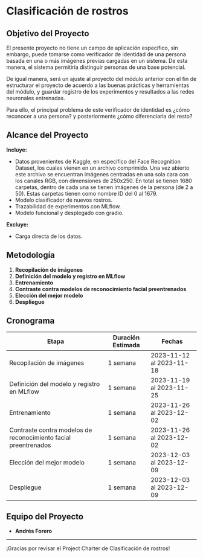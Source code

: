 # Clasificación de rostros

## Objetivo del Proyecto
El presente proyecto no tiene un campo de aplicación específico, sin embargo, puede tomarse como verificador de identidad de una persona basada en una o más imágenes previas cargadas en un sistema. De esta manera, el sistema permitiría distinguir personas de una base potencial.

De igual manera, será un ajuste al proyecto del módulo anterior con el fin de estructurar el proyecto de acuerdo a las buenas prácticas y herramientas del módulo, y guardar registro de los experimentos y resultados a las redes neuronales entrenadas.

Para ello, el principal problema de este verificador de identidad es ¿cómo reconocer a una persona? y posteriormente ¿cómo diferenciarla del resto?

## Alcance del Proyecto
**Incluye:**
- Datos provenientes de Kaggle, en específico del Face Recognition Dataset, los cuales vienen en un archivo comprimido. Una vez abierto este archivo se encuentran imágenes centradas en una sola cara con los canales RGB, con dimensiones de 250x250. En total se tienen 1680 carpetas, dentro de cada una se tienen imágenes de la persona (de 2 a 50). Estas carpetas tienen como nombre ID del 0 al 1679.
- Modelo clasificador de nuevos rostros.
- Trazabilidad de experimentos con MLflow.
- Modelo funcional y desplegado con gradio.

**Excluye:**
- Carga directa de los datos.

## Metodología
1. **Recopilación de imágenes**
2. **Definición del modelo y registro en MLflow**
3. **Entrenamiento**
4. **Contraste contra modelos de reconocimiento facial preentrenados**
5. **Elección del mejor modelo**
6. **Despliegue**

## Cronograma
| Etapa | Duración Estimada | Fechas |
|-------|--------------------|--------|
| Recopilación de imágenes | 1 semana | 2023-11-12 al 2023-11-18 |
| Definición del modelo y registro en MLflow | 1 semana | 2023-11-19 al 2023-11-25 |
| Entrenamiento | 1 semana | 2023-11-26 al 2023-12-02 |
| Contraste contra modelos de reconocimiento facial preentrenados | 1 semana | 2023-11-26 al 2023-12-02 |
| Elección del mejor modelo | 1 semana | 2023-12-03 al 2023-12-09 |
| Despliegue | 1 semana | 2023-12-03 al 2023-12-09 |

## Equipo del Proyecto
- **Andrés Forero**




---

¡Gracias por revisar el Project Charter de Clasificación de rostros!
